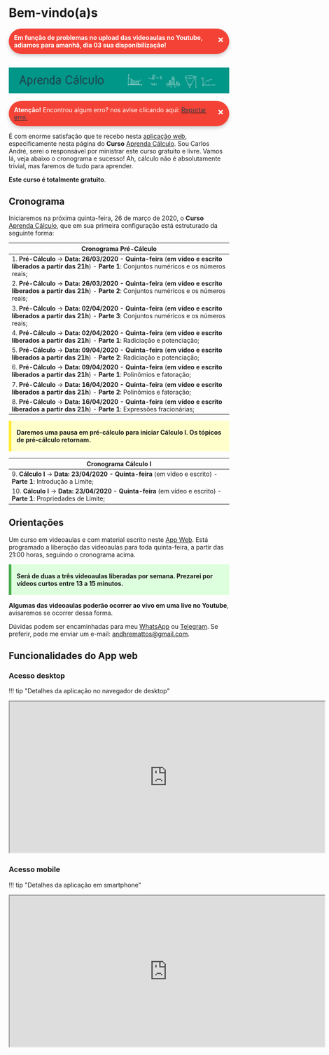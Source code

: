 # **Bem-vindo(a)s**

<style>
p.combinado:first-letter { 
	color: #F5843A; 
	font-size:xx-large; 
}

.button {
  border-radius: 20px;
  background-color: #009688;
  border: none;
  color: #FFFFFF;
  text-align: center;
  font-size: 15px;
  padding: 10px;
  width: 150px;
  transition: all 0.5s;
  cursor: pointer;
  margin: 5px;
}


.button span {
  cursor: pointer;
  display: inline-block;
  position: relative;
  transition: 0.5s;
}

.button span:after {
  content: '\00bb';
  position: absolute;
  opacity: 0;
  top: 0;
  right: -20px;
  transition: 0.5s;
}

.button:hover span {
  padding-right: 25px;
}

.button:hover span:after {
  opacity: 1;
  right: 0;
}	

/** AVISOS **/
.card {
  box-shadow: 0 4px 8px 0 rgba(0,0,0,0.2);
  transition: 0.3s;
  border-radius: 50px;
}

.card:hover {
  box-shadow: 0 8px 16px 0 rgba(0,0,0,0.2);
}

.alert {
  padding: 12px;
  background-color: #f44336;
  color: white;
  border-radius: 50px;
}

.success {
  padding: 12px;
  background-color: #6BBD6E;
  color: white;
  border-radius: 50px;
}

.info {
  padding: 12px;
  background-color: #47A8F5;
  color: white;
  border-radius: 50px;
}

.warning {
  padding: 12px;
  background-color: #FFAA2C;
  color: white;
  border-radius: 50px;
}

.closebtn {
  margin-left: 25px;
  color: white;
  font-weight: bold;
  float: right;
  font-size: 22px;
  line-height: 25px;
  cursor: pointer;
  transition: 0.3s;
}

.closebtn:hover {
  color: black;
}

/** ANOTAÇÕES **/

.atencao {
  background-color: #ffdddd;
  border-left: 6px solid #f44336;
  margin-bottom: 15px;
  padding: 4px 12px;
}

.sucesso {
  background-color: #ddffdd;
  border-left: 6px solid #4CAF50;
  margin-bottom: 15px;
  padding: 4px 12px;
}

.informacao {
  background-color: #e7f3fe;
  border-left: 6px solid #2196F3;
  margin-bottom: 15px;
  padding: 4px 12px;
}


.atento {
  background-color: #ffffcc;
  border-left: 6px solid #ffeb3b;
  margin-bottom: 15px;
  padding: 4px 12px;
}
</style>

<div class="card">
<div class="alert">
  <span class="closebtn" onclick="this.parentElement.style.display='none';">&times;</span> 
  <strong>Em função de problemas no upload das videoaulas no Youtube, adiamos para amanhã, dia 03 sua disponibilização!</strong></a>
</div>
</div>

<br>
<!-- AddToAny BEGIN -->
<div class="a2a_kit a2a_kit_size_24 a2a_default_style" style="line-height: 24px;">
<a class="a2a_button_facebook"></a>
<a class="a2a_button_twitter"></a>
<a class="a2a_button_linkedin"></a>
<a class="a2a_button_whatsapp"></a>
<a class="a2a_button_telegram"></a>
<a class="a2a_button_reddit"></a>
</div>
<script async src="https://static.addtoany.com/menu/page.js"></script>
<!-- AddToAny END -->

![](/assets/banner_curso.png)

<div class="card">
<div class="alert">
  <span class="closebtn" onclick="this.parentElement.style.display='none';">&times;</span> 
  <strong>Atenção!</strong> Encontrou algum erro? nos avise clicando aqui: <a href="https://api.whatsapp.com/send?1=pt_BR&phone=5575991940520"><span style="color:#20434F"> Reportar erro.</a>
</div>
</div>



É com enorme satisfação que te recebo nesta [aplicação web](https://www.2dados.com), especificamente nesta página do **Curso** [Aprenda Cálculo](https://www.2dados.com/aprendacalculo). Sou Carlos André, serei o responsável por ministrar este curso gratuito e livre. Vamos lá, veja abaixo o cronograma e sucesso! Ah, cálculo não é absolutamente trivial, mas faremos de tudo para aprender. 

**Este curso é totalmente gratuito**. 

## **Cronograma**

Iniciaremos na próxima quinta-feira, 26 de março de 2020, o **Curso** [Aprenda Cálculo](https://www.2dados.com/aprendacalculo), que em sua primeira configuração está estruturado da seguinte forma: 


| Cronograma Pré-Cálculo |
|------|
| 1. **Pré-Cálculo** -> **Data: 26/03/2020 - Quinta-feira** (**em vídeo e escrito liberados a partir das 21h**) - **Parte 1**: Conjuntos numéricos e os números reais; |
| 2. **Pré-Cálculo** -> **Data: 26/03/2020 - Quinta-feira** (**em vídeo e escrito liberados a partir das 21h**) - **Parte 2**: Conjuntos numéricos e os números reais; |
| 3. **Pré-Cálculo** -> **Data: 02/04/2020 - Quinta-feira** (**em vídeo e escrito liberados a partir das 21h**) - **Parte 3**: Conjuntos numéricos e os números reais; |
| 4. **Pré-Cálculo** -> **Data: 02/04/2020 - Quinta-feira** (**em vídeo e escrito liberados a partir das 21h**) - **Parte 1**: Radiciação e potenciação; |
| 5. **Pré-Cálculo** -> **Data: 09/04/2020 - Quinta-feira** (**em vídeo e escrito liberados a partir das 21h**) - **Parte 2**: Radiciação e potenciação; |
| 6. **Pré-Cálculo** -> **Data: 09/04/2020 - Quinta-feira** (**em vídeo e escrito liberados a partir das 21h**) - **Parte 1**: Polinômios e fatoração; |
| 7. **Pré-Cálculo** -> **Data: 16/04/2020 - Quinta-feira** (**em vídeo e escrito liberados a partir das 21h**) - **Parte 2**: Polinômios e fatoração; |
| 8. **Pré-Cálculo** -> **Data: 16/04/2020 - Quinta-feira** (**em vídeo e escrito liberados a partir das 21h**) - **Parte 1**: Expressões fracionárias; |

<div class="atento">
  <p><strong>Daremos uma pausa em pré-cálculo para iniciar Cálculo I. Os tópicos de pré-cálculo retornam. </strong></p>
</div>

| Cronograma Cálculo I |
|------|
| 9. **Cálculo I** -> **Data: 23/04/2020 - Quinta-feira** (em vídeo e escrito) - **Parte 1**: Introdução a Limite; | 
| 10. **Cálculo I** -> **Data: 23/04/2020 - Quinta-feira** (em vídeo e escrito) - **Parte 1**: Propriedades de Limite; |


## **Orientações**

Um curso em videoaulas e com material escrito neste [App Web](https://www.2dados.com). Está programado a liberação das videoaulas para toda quinta-feira, a partir das 21:00 horas, seguindo o cronograma acima. 

<div class="sucesso">
  <p><strong>Será de duas a três videoaulas liberadas por semana. Prezarei por vídeos curtos entre 13 a 15 minutos. </strong></p>
</div>

**Algumas das videoaulas poderão ocorrer ao vivo em uma live no Youtube**, avisaremos se ocorrer dessa forma.

Dúvidas podem ser encaminhadas para meu [WhatsApp](https://api.whatsapp.com/send?1=pt_BR&phone=5575991940520) ou [Telegram](https://t.me/dhematos). Se preferir, pode me enviar um e-mail: andhremattos@gmail.com.

## Funcionalidades do App web

### Acesso desktop 

!!! tip "Detalhes da aplicação no navegador de desktop"
    <p style="text-align: center;">
    <iframe width="720" height="345" src="https://www.youtube.com/embed/60iS9CHospY"></iframe>
    </p>


### Acesso mobile 

!!! tip "Detalhes da aplicação em smartphone"
    <p style="text-align: center;">
    <iframe width="720" height="345" src="https://www.youtube.com/embed/ZXwik6p58rE"></iframe>
    </p>


